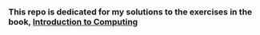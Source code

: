 ### This repo is dedicated for my solutions to the exercises in the book, [Introduction to Computing](https://computingbook.org/) 
